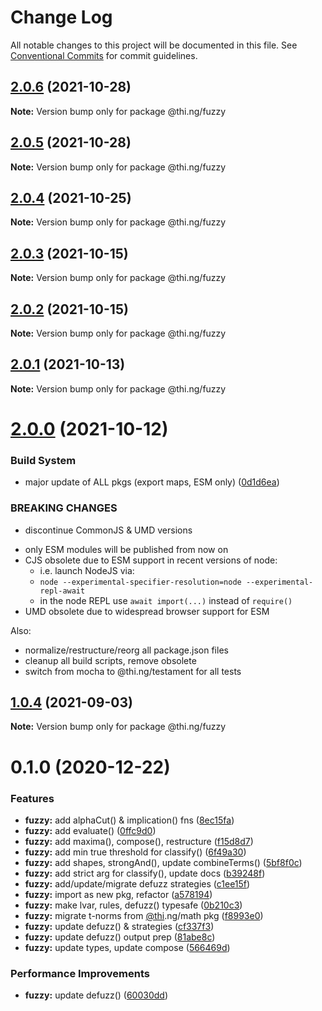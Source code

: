 # Change Log

All notable changes to this project will be documented in this file.
See [Conventional Commits](https://conventionalcommits.org) for commit guidelines.

## [2.0.6](https://github.com/thi-ng/umbrella/compare/@thi.ng/fuzzy@2.0.5...@thi.ng/fuzzy@2.0.6) (2021-10-28)

**Note:** Version bump only for package @thi.ng/fuzzy





## [2.0.5](https://github.com/thi-ng/umbrella/compare/@thi.ng/fuzzy@2.0.4...@thi.ng/fuzzy@2.0.5) (2021-10-28)

**Note:** Version bump only for package @thi.ng/fuzzy





## [2.0.4](https://github.com/thi-ng/umbrella/compare/@thi.ng/fuzzy@2.0.3...@thi.ng/fuzzy@2.0.4) (2021-10-25)

**Note:** Version bump only for package @thi.ng/fuzzy





## [2.0.3](https://github.com/thi-ng/umbrella/compare/@thi.ng/fuzzy@2.0.2...@thi.ng/fuzzy@2.0.3) (2021-10-15)

**Note:** Version bump only for package @thi.ng/fuzzy





## [2.0.2](https://github.com/thi-ng/umbrella/compare/@thi.ng/fuzzy@2.0.1...@thi.ng/fuzzy@2.0.2) (2021-10-15)

**Note:** Version bump only for package @thi.ng/fuzzy





## [2.0.1](https://github.com/thi-ng/umbrella/compare/@thi.ng/fuzzy@2.0.0...@thi.ng/fuzzy@2.0.1) (2021-10-13)

**Note:** Version bump only for package @thi.ng/fuzzy





# [2.0.0](https://github.com/thi-ng/umbrella/compare/@thi.ng/fuzzy@1.0.4...@thi.ng/fuzzy@2.0.0) (2021-10-12)


### Build System

* major update of ALL pkgs (export maps, ESM only) ([0d1d6ea](https://github.com/thi-ng/umbrella/commit/0d1d6ea9fab2a645d6c5f2bf2591459b939c09b6))


### BREAKING CHANGES

* discontinue CommonJS & UMD versions

- only ESM modules will be published from now on
- CJS obsolete due to ESM support in recent versions of node:
  - i.e. launch NodeJS via:
  - `node --experimental-specifier-resolution=node --experimental-repl-await`
  - in the node REPL use `await import(...)` instead of `require()`
- UMD obsolete due to widespread browser support for ESM

Also:
- normalize/restructure/reorg all package.json files
- cleanup all build scripts, remove obsolete
- switch from mocha to @thi.ng/testament for all tests






##  [1.0.4](https://github.com/thi-ng/umbrella/compare/@thi.ng/fuzzy@1.0.3...@thi.ng/fuzzy@1.0.4) (2021-09-03) 

**Note:** Version bump only for package @thi.ng/fuzzy 

#  0.1.0 (2020-12-22) 

###  Features 

- **fuzzy:** add alphaCut() & implication() fns ([8ec15fa](https://github.com/thi-ng/umbrella/commit/8ec15fa5c0f33fd7342c4047a5523e9fd0597ed1)) 
- **fuzzy:** add evaluate() ([0ffc9d0](https://github.com/thi-ng/umbrella/commit/0ffc9d01f9bd40ba616d1f59e3ced74fa7c0dc7f)) 
- **fuzzy:** add maxima(), compose(), restructure ([f15d8d7](https://github.com/thi-ng/umbrella/commit/f15d8d73df2a438d4866d57fc25fed625acd7a8a)) 
- **fuzzy:** add min true threshold for classify() ([6f49a30](https://github.com/thi-ng/umbrella/commit/6f49a308c62a598f6d0a0e6e5046cd8e24d81eab)) 
- **fuzzy:** add shapes, strongAnd(), update combineTerms() ([5bf8f0c](https://github.com/thi-ng/umbrella/commit/5bf8f0c01541afeb367eff21cb45118a1b62549a)) 
- **fuzzy:** add strict arg for classify(), update docs ([b39248f](https://github.com/thi-ng/umbrella/commit/b39248f359aa0148ff72c484d78175f8f435fe97)) 
- **fuzzy:** add/update/migrate defuzz strategies ([c1ee15f](https://github.com/thi-ng/umbrella/commit/c1ee15fdce2b08176c5bc97ba9ca7a56a84817c7)) 
- **fuzzy:** import as new pkg, refactor ([a578194](https://github.com/thi-ng/umbrella/commit/a57819454f38de4c35095b64b9e7028d9ac21454)) 
- **fuzzy:** make lvar, rules, defuzz() typesafe ([0b210c3](https://github.com/thi-ng/umbrella/commit/0b210c3841ce9184b8dfb83ca2dde5ceca0a3b6e)) 
- **fuzzy:** migrate t-norms from [@thi](https://github.com/thi).ng/math pkg ([f8993e0](https://github.com/thi-ng/umbrella/commit/f8993e0dc1aed0243629a21d36ee85e91b2e938d)) 
- **fuzzy:** update defuzz() & strategies ([cf337f3](https://github.com/thi-ng/umbrella/commit/cf337f36dbf24a9cfc4c6f364c3aea82428b5940)) 
- **fuzzy:** update defuzz() output prep ([81abe8c](https://github.com/thi-ng/umbrella/commit/81abe8cb718ce335940234aecf693ba53564a715)) 
- **fuzzy:** update types, update compose ([566469d](https://github.com/thi-ng/umbrella/commit/566469d5c420cc2c4fdc3b107e04b52929b61915)) 

###  Performance Improvements 

- **fuzzy:** update defuzz() ([60030dd](https://github.com/thi-ng/umbrella/commit/60030dd9a5ceb02d58ad89766e14f80019f6f72f))

